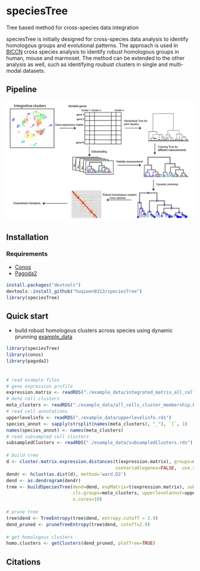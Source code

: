 # speciesTree
Tree based method for cross-species data integration

speciesTree is initially designed for cross-species data analysis to identify homologous groups and evolutional patterns. 
The approach is used in [BICCN](https://www.biorxiv.org/content/10.1101/2020.03.31.016972v2.abstract) cross species analysis to identify robust homologous groups in human, mouse and marmoset. 
The method can be extended to the other analysis as well, such as identifying roubust clusters in single and multi-modal datasets.


## Pipeline
![overview](https://github.com/huqiwen0313/speciesTree/blob/master/figs/pipeline.overview.png)

## Installation

### Requirements
* [Conos](https://github.com/hms-dbmi/conos)
* [Pagoda2](https://github.com/hms-dbmi/pagoda2)

```r
install.packages("devtools")
devtools::install_github("huqiwen0313/speciesTree")
library(speciesTree)
```

## Quick start
* build robust homologous clusters across species using dynamic prunning
[example_data](https://drive.google.com/file/d/1v80NKIQCFBmRtV9n3iIu20xkEADlX6SM/view?usp=sharing)
```r
library(speciesTree)
library(conos)
library(pagoda2)


# read example files
# gene expression profile
expression.matrix <- readRDS("./example_data/integrated_matrix_all_cells.RDS")
# mete cell clusters
meta_clusters <- readRDS("./example_data/all_cells_cluster_membership.RDS")
# read cell annotations
upperlevelinfo <- readRDS("./example_data/upperlevelinfo.rds")
species_annot <- sapply(strsplit(names(meta_clusters), "_"), `[`, 1)
names(species_annot) <- names(meta_clusters)
# read subsampled cell clusters
subsampledClusters <- readRDS("./example_data/subsampledClusters.rds")

# build tree
d <- cluster.matrix.expression.distances(t(expression.matrix), groups=meta_clusters, dist="cor", 
                                         useVariablegenes=FALSE,  use.scaled.data=TRUE)
dendr <- hclust(as.dist(d), method='ward.D2')
dend <- as.dendrogram(dendr)
tree <- buildSpeciesTree(dend=dend, expMatrix=t(expression.matrix), subsampleClusters=subsampledClusters,
                         cls.groups=meta_clusters, upperlevelannot=upperlevelinfo, species=species_annot,
                         n.cores=10)

# prune tree
tree$dend <- TreeEntropy(tree$dend, entropy.cutoff = 2.9)
dend_pruned <- pruneTreeEntropy(tree$dend, cutoff=2.9)

# get homologous clusters
homo.clusters <- getClusters(dend_pruned, plotTree=TRUE)
```

## Citations




